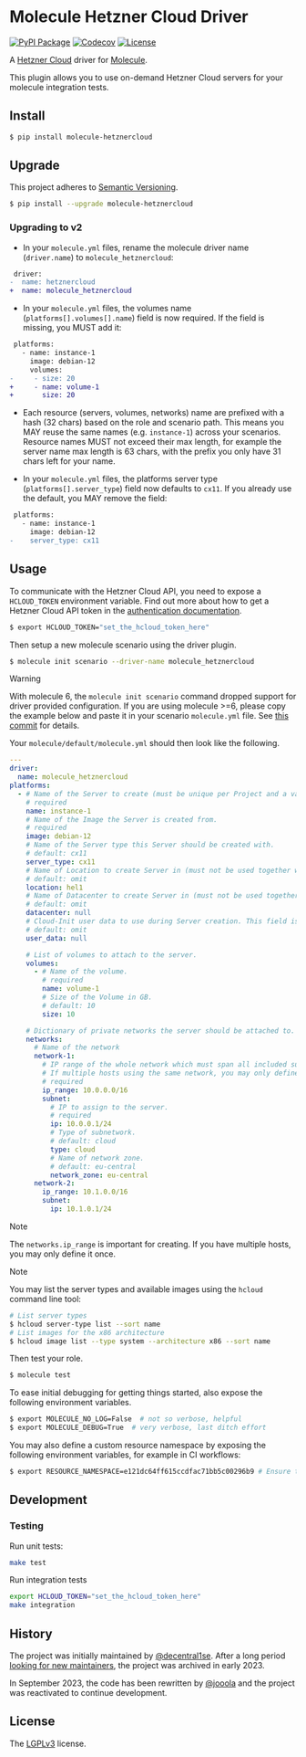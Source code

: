 # Molecule Hetzner Cloud Driver

[![PyPI Package](https://img.shields.io/pypi/v/molecule-hetznercloud)](https://pypi.org/project/molecule-hetznercloud/)
[![Codecov](https://img.shields.io/codecov/c/github/ansible-community/molecule-hetznercloud/main)](https://app.codecov.io/gh/ansible-community/molecule-hetznercloud/tree/main)
[![License](https://img.shields.io/badge/license-LGPL-brightgreen.svg)](LICENSE)

A [Hetzner Cloud](https://www.hetzner.com/cloud) driver for [Molecule](https://ansible.readthedocs.io/projects/molecule/).

This plugin allows you to use on-demand Hetzner Cloud servers for your molecule integration tests.

## Install

```bash
$ pip install molecule-hetznercloud
```

## Upgrade

This project adheres to [Semantic Versioning](https://semver.org/spec/v2.0.0.html).

```bash
$ pip install --upgrade molecule-hetznercloud
```

### Upgrading to v2

- In your `molecule.yml` files, rename the molecule driver name (`driver.name`) to `molecule_hetznercloud`:

```patch
 driver:
-  name: hetznercloud
+  name: molecule_hetznercloud
```

- In your `molecule.yml` files, the volumes name (`platforms[].volumes[].name`) field is now required. If the field is missing, you MUST add it:

```patch
 platforms:
   - name: instance-1
     image: debian-12
     volumes:
-     - size: 20
+     - name: volume-1
+       size: 20
```

- Each resource (servers, volumes, networks) name are prefixed with a hash (32 chars) based on the role and scenario path. This means you MAY reuse the same names (e.g. `instance-1`) across your scenarios. Resource names MUST not exceed their max length, for example the server name max length is 63 chars, with the prefix you only have 31 chars left for your name.

- In your `molecule.yml` files, the platforms server type (`platforms[].server_type`) field now defaults to `cx11`. If you already use the default, you MAY remove the field:

```patch
 platforms:
   - name: instance-1
     image: debian-12
-    server_type: cx11
```

## Usage

To communicate with the Hetzner Cloud API, you need to expose a `HCLOUD_TOKEN` environment variable. Find out more about how to get a Hetzner Cloud API token in the [authentication documentation](https://docs.hetzner.cloud/#authentication).

```bash
$ export HCLOUD_TOKEN="set_the_hcloud_token_here"
```

Then setup a new molecule scenario using the driver plugin.

```bash
$ molecule init scenario --driver-name molecule_hetznercloud
```

> [!WARNING]
> With molecule 6, the `molecule init scenario` command dropped support for driver provided configuration. If you are using molecule >=6, please copy the example below and paste it in your scenario `molecule.yml` file.
> See [this commit](https://github.com/ansible/molecule/commit/21dcd2bb7e8e9002be8bbc19de3e66ec3ce586f1) for details.

Your `molecule/default/molecule.yml` should then look like the following.

```yaml
---
driver:
  name: molecule_hetznercloud
platforms:
  - # Name of the Server to create (must be unique per Project and a valid hostname as per RFC 1123).
    # required
    name: instance-1
    # Name of the Image the Server is created from.
    # required
    image: debian-12
    # Name of the Server type this Server should be created with.
    # default: cx11
    server_type: cx11
    # Name of Location to create Server in (must not be used together with datacenter).
    # default: omit
    location: hel1
    # Name of Datacenter to create Server in (must not be used together with location).
    # default: omit
    datacenter: null
    # Cloud-Init user data to use during Server creation. This field is limited to 32KiB.
    # default: omit
    user_data: null

    # List of volumes to attach to the server.
    volumes:
      - # Name of the volume.
        # required
        name: volume-1
        # Size of the Volume in GB.
        # default: 10
        size: 10

    # Dictionary of private networks the server should be attached to.
    networks:
      # Name of the network
      network-1:
        # IP range of the whole network which must span all included subnets. Must be one of the private IPv4 ranges of RFC1918.
        # If multiple hosts using the same network, you may only define it once.
        # required
        ip_range: 10.0.0.0/16
        subnet:
          # IP to assign to the server.
          # required
          ip: 10.0.0.1/24
          # Type of subnetwork.
          # default: cloud
          type: cloud
          # Name of network zone.
          # default: eu-central
          network_zone: eu-central
      network-2:
        ip_range: 10.1.0.0/16
        subnet:
          ip: 10.1.0.1/24
```

> [!NOTE]
> The `networks.ip_range` is important for creating. If you have multiple
> hosts, you may only define it once.

> [!NOTE]
> You may list the server types and available images using the `hcloud` command line tool:
>
> ```bash
> # List server types
> $ hcloud server-type list --sort name
> # List images for the x86 architecture
> $ hcloud image list --type system --architecture x86 --sort name
> ```

Then test your role.

```bash
$ molecule test
```

To ease initial debugging for getting things started, also expose the following
environment variables.

```bash
$ export MOLECULE_NO_LOG=False  # not so verbose, helpful
$ export MOLECULE_DEBUG=True  # very verbose, last ditch effort
```

You may also define a custom resource namespace by exposing the following
environment variables, for example in CI workflows:

```bash
$ export RESOURCE_NAMESPACE=e121dc64ff615ccdfac71bb5c00296b9 # Ensure the value length is <= 32
```

## Development

### Testing

Run unit tests:

```bash
make test
```

Run integration tests

```bash
export HCLOUD_TOKEN="set_the_hcloud_token_here"
make integration
```

## History

The project was initially maintained by [@decentral1se](https://github.com/decentral1se). After a long period [looking for new maintainers](https://github.com/ansible-community/molecule-hetznercloud/issues/43), the project was archived in early 2023.

In September 2023, the code has been rewritten by [@jooola](https://github.com/jooola) and the project was reactivated to continue development.

## License

The [LGPLv3](https://www.gnu.org/licenses/lgpl-3.0.en.html) license.
